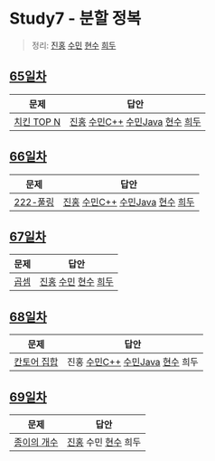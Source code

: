 # Study7 - 분할 정복
> 정리: [진홍](self_study/kjh.md) [수민](self_study/ysm.pdf) [현수](self_study/hhs.md) [희두](self_study/jhd.md)

## [65일차](Day65)

| 문제                 | 답안                |
| -------------------- | ------------------- |
| [치킨 TOP N](https://www.acmicpc.net/problem/11582) | [진홍](Day65/kjh.kt) [수민C++](Day65/ysmSolve.cpp) [수민Java](Day65/ysm.java) [현수](Day65/hhs.java) [희두](Day65/jhd.cpp) |

## [66일차](Day66)

| 문제                 | 답안                |
| -------------------- | ------------------- |
| [222-풀링](https://www.acmicpc.net/problem/17829) | [진홍](Day66/kjh.kt) [수민C++](Day65/ysm.cpp) [수민Java](Day65/ysm.java) [현수](Day66/hhs.java) [희두](Day66/jhd.cpp) |

## [67일차](Day67)

| 문제                 | 답안                |
| -------------------- | ------------------- |
| [곱셈](https://www.acmicpc.net/problem/1629) | [진홍](Day67/kjh.kt) [수민](Day67/ysm.java) [현수](Day67/hhs.java) [희두](Day67/jhd.cpp) |

## [68일차](Day68)

| 문제                 | 답안                |
| -------------------- | ------------------- |
| [칸토어 집합](https://www.acmicpc.net/problem/4779) | 진홍 [수민C++](Day65/ysm.cpp) [수민Java](Day65/ysm.java) [현수](Day68/hhs.java) 희두 |

## [69일차](Day69)

| 문제                 | 답안                |
| -------------------- | ------------------- |
| [종이의 개수](https://www.acmicpc.net/problem/1780) | [진홍](Day69/kjh.kt) 수민 [현수](Day69/hhs.java) 희두 |

